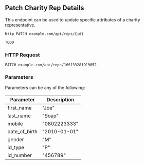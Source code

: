 ## Patch Charity Rep Details
This endpoint can be used to update specific attributes of a charity representative.

```shell
http PATCH example.com/api/reps/{id}
```

```javascript
TODO
```

### HTTP Request

`PATCH example.com/api/reps/166133281919052`

### Parameters
Parameters can be any of the following:

Parameter | Description
--------- | -----------
first_name | "Joe"
last_name | "Soap"
mobile | "0802223333"
date_of_birth | "2010-01-01"
gender | "M"
id_type | "P"
id_number | "456789"

